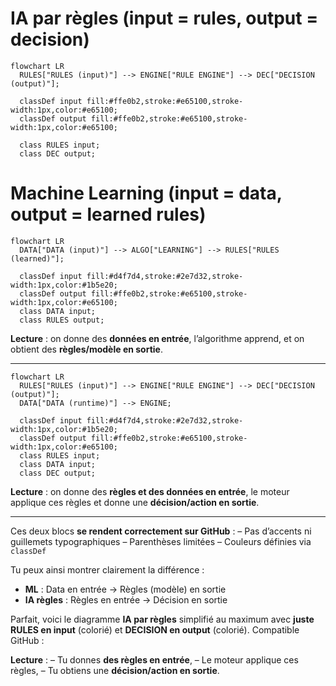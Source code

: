 
# IA par règles (input = rules, output = decision)

```mermaid
flowchart LR
  RULES["RULES (input)"] --> ENGINE["RULE ENGINE"] --> DEC["DECISION (output)"];

  classDef input fill:#ffe0b2,stroke:#e65100,stroke-width:1px,color:#e65100;
  classDef output fill:#ffe0b2,stroke:#e65100,stroke-width:1px,color:#e65100;

  class RULES input;
  class DEC output;
```

# Machine Learning (input = data, output = learned rules)

```mermaid
flowchart LR
  DATA["DATA (input)"] --> ALGO["LEARNING"] --> RULES["RULES (learned)"];
  
  classDef input fill:#d4f7d4,stroke:#2e7d32,stroke-width:1px,color:#1b5e20;
  classDef output fill:#ffe0b2,stroke:#e65100,stroke-width:1px,color:#e65100;
  class DATA input;
  class RULES output;
```

**Lecture** : on donne des **données en entrée**, l’algorithme apprend, et on obtient des **règles/modèle en sortie**.

---



```mermaid
flowchart LR
  RULES["RULES (input)"] --> ENGINE["RULE ENGINE"] --> DEC["DECISION (output)"];
  DATA["DATA (runtime)"] --> ENGINE;

  classDef input fill:#d4f7d4,stroke:#2e7d32,stroke-width:1px,color:#1b5e20;
  classDef output fill:#ffe0b2,stroke:#e65100,stroke-width:1px,color:#e65100;
  class RULES input;
  class DATA input;
  class DEC output;
```

**Lecture** : on donne des **règles et des données en entrée**, le moteur applique ces règles et donne une **décision/action en sortie**.

---

Ces deux blocs **se rendent correctement sur GitHub** :
– Pas d’accents ni guillemets typographiques
– Parenthèses limitées
– Couleurs définies via `classDef`

Tu peux ainsi montrer clairement la différence :

* **ML** : Data en entrée → Règles (modèle) en sortie
* **IA règles** : Règles en entrée → Décision en sortie




Parfait, voici le diagramme **IA par règles** simplifié au maximum avec **juste RULES en input** (colorié) et **DECISION en output** (colorié). Compatible GitHub :



**Lecture** :
– Tu donnes **des règles en entrée**,
– Le moteur applique ces règles,
– Tu obtiens une **décision/action en sortie**.
